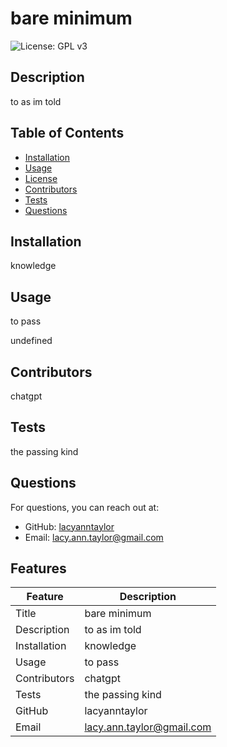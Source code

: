 
# bare minimum

![License: GPL v3](https://img.shields.io/badge/License-GPLv3-blue.svg)

## Description
to as im told

## Table of Contents
- [Installation](#installation)
- [Usage](#usage)
- [License](#license)
- [Contributors](#contributors)
- [Tests](#tests)
- [Questions](#questions)

## Installation
knowledge

## Usage
to pass

undefined

## Contributors
chatgpt

## Tests
the passing kind

## Questions
For questions, you can reach out at:
- GitHub: [lacyanntaylor](https://github.com/lacyanntaylor)
- Email: [lacy.ann.taylor@gmail.com](mailto:lacy.ann.taylor@gmail.com)

## Features

| Feature          | Description             
|------------------|-------------------------
| Title            | bare minimum          
| Description      | to as im told    
| Installation     | knowledge  
| Usage            | to pass          
| Contributors     | chatgpt   
| Tests            | the passing kind          
| GitHub           | lacyanntaylor         
| Email            | lacy.ann.taylor@gmail.com          
  

